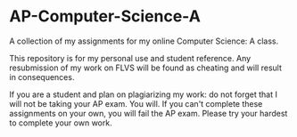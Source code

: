 # AP-Computer-Science-A
A collection of my assignments for my online Computer Science: A class. 

This repository is for my personal use and student reference. Any resubmission of my work on FLVS will be found as cheating and will result in consequences. 

If you are a student and plan on plagiarizing my work: do not forget that I will not be taking your AP exam. You will. If you can't complete these assignments on your own, you will fail the AP exam. Please try your hardest to complete your own work.  
